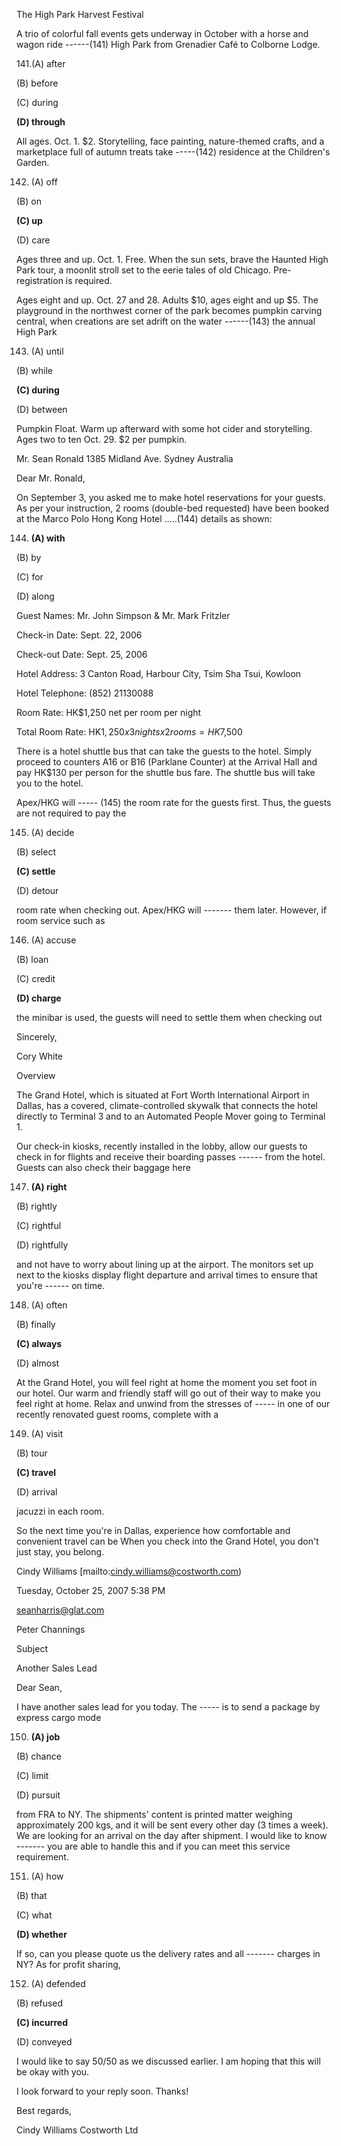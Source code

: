 The High Park Harvest Festival

A trio of colorful fall events gets underway in October with a horse and wagon ride ------(141) High Park from Grenadier Café to Colborne Lodge.

141.(A) after

(B) before

(C) during

**(D) through**

All ages. Oct. 1. $2. Storytelling, face painting, nature-themed crafts, and a marketplace full of autumn treats take -----(142) residence at the Children's Garden.

142. (A) off

(B) on

**(C) up**

(D) care

Ages three and up. Oct. 1. Free. When the sun sets, brave the Haunted High Park tour, a moonlit stroll set to the eerie tales of old Chicago. Pre-registration is required.

Ages eight and up. Oct. 27 and 28. Adults $10, ages eight and up $5. The playground in the northwest corner of the park becomes pumpkin carving central, when creations are set adrift on the water ------(143) the annual High Park

143. (A) until

(B) while

**(C) during**

(D) between

Pumpkin Float. Warm up afterward with some hot cider and storytelling. Ages two to ten Oct. 29. $2 per pumpkin.

Mr. Sean Ronald 1385 Midland Ave. Sydney Australia

Dear Mr. Ronald,

On September 3, you asked me to make hotel reservations for your guests. As per your instruction, 2 rooms (double-bed requested) have been booked at the Marco Polo Hong Kong Hotel .....(144) details as shown:

144. **(A) with**

(B) by

(C) for

(D) along

Guest Names: Mr. John Simpson & Mr. Mark Fritzler

Check-in Date: Sept. 22, 2006

Check-out Date: Sept. 25, 2006

Hotel Address: 3 Canton Road, Harbour City, Tsim Sha Tsui, Kowloon

Hotel Telephone: (852) 21130088

Room Rate: HK$1,250 net per room per night

Total Room Rate: HK$1,250 x 3 nights x 2 rooms = HK$7,500

There is a hotel shuttle bus that can take the guests to the hotel. Simply proceed to counters A16 or B16 (Parklane Counter) at the Arrival Hall and pay HK$130 per person for the shuttle bus fare. The shuttle bus will take you to the hotel.

Apex/HKG will ----- (145) the room rate for the guests first. Thus, the guests are not required to pay the

145. (A) decide

(B) select

**(C) settle**

(D) detour

room rate when checking out. Apex/HKG will ------- them later. However, if room service such as

146. (A) accuse

(B) loan

(C) credit

**(D) charge**

the minibar is used, the guests will need to settle them when checking out

Sincerely,

Cory White


Overview

The Grand Hotel, which is situated at Fort Worth International Airport in Dallas, has a covered, climate-controlled skywalk that connects the hotel directly to Terminal 3 and to an Automated People Mover going to Terminal 1.

Our check-in kiosks, recently installed in the lobby, allow our guests to check in for flights and receive their boarding passes ------ from the hotel. Guests can also check their baggage here

147. **(A) right**

(B) rightly

(C) rightful

(D) rightfully

and not have to worry about lining up at the airport. The monitors set up next to the kiosks display flight departure and arrival times to ensure that you're ------ on time.

148. (A) often

(B) finally

**(C) always**

(D) almost

At the Grand Hotel, you will feel right at home the moment you set foot in our hotel. Our warm and friendly staff will go out of their way to make you feel right at home. Relax and unwind from the stresses of ----- in one of our recently renovated guest rooms, complete with a 

149. (A) visit

(B) tour

**(C) travel**

(D) arrival

jacuzzi in each room.

So the next time you're in Dallas, experience how comfortable and convenient travel can be When you check into the Grand Hotel, you don't just stay, you belong.

Cindy Williams [mailto:cindy.williams@costworth.com)

Tuesday, October 25, 2007 5:38 PM

seanharris@glat.com

Peter Channings

Subject

Another Sales Lead

Dear Sean,

I have another sales lead for you today. The ----- is to send a package by express cargo mode

150. **(A) job**

(B) chance

(C) limit

(D) pursuit

from FRA to NY. The shipments' content is printed matter weighing approximately 200 kgs, and it will be sent every other day (3 times a week). We are looking for an arrival on the day after shipment. I would like to know ------- you are able to handle this and if you can meet this service requirement.

151. (A) how

(B) that

(C) what

**(D) whether**


If so, can you please quote us the delivery rates and all ------- charges in NY? As for profit sharing,

152. (A) defended

(B) refused

**(C) incurred**

(D) conveyed

I would like to say 50/50 as we discussed earlier. I am hoping that this will be okay with you.

I look forward to your reply soon. Thanks!

Best regards,

Cindy Williams Costworth Ltd